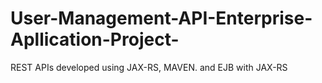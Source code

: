 # User-Management-API-Enterprise-Apllication-Project-
REST APIs developed using JAX-RS, MAVEN. and EJB with JAX-RS
